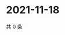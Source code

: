 # 2021-11-18

共 0 条

<!-- BEGIN WEIBO -->
<!-- 最后更新时间 Thu Nov 18 2021 08:14:15 GMT+0800 (China Standard Time) -->

<!-- END WEIBO -->
